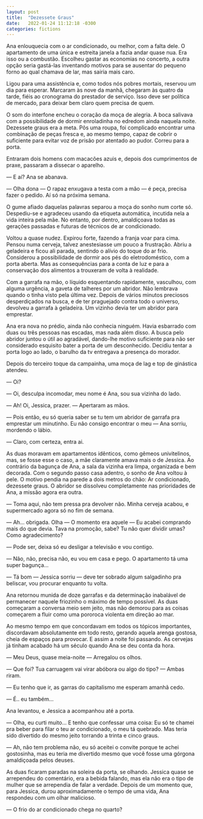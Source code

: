 ```yaml
---
layout: post
title:  "Dezessete Graus"
date:   2022-01-24 11:12:18 -0300
categories: fictions
---
```


Ana enlouquecia com o ar condicionado, ou melhor, com a falta dele. O apartamento de uma única e estreita janela a fazia andar quase nua. Era isso ou a combustão. Escolheu gastar as economias no concerto, a outra opção seria gastá-las inventando motivos para se ausentar do pequeno forno ao qual chamava de lar, mas sairia mais caro.

Ligou para uma assistência e, como todos nós pobres mortais, reservou um dia para esperar. Marcaram às nove da manhã, chegaram às quatro da tarde, fiéis ao cronograma do prestador de serviço. Isso deve ser política de mercado, para deixar bem claro quem precisa de quem.

O som do interfone encheu o coração da moça de alegria. A boca salivava com a possibilidade de dormir enroladinha no edredom ainda naquela noite. Dezessete graus era a meta. Pôs uma roupa, foi complicado encontrar uma combinação de peças fresca e, ao mesmo tempo, capaz de cobrir o suficiente para evitar voz de prisão por atentado ao pudor. Correu para a porta.

Entraram dois homens com macacões azuis e, depois dos cumprimentos de praxe, passaram a dissecar o aparelho.

— E aí? Ana se abanava.

— Olha dona — O rapaz enxugava a testa com a mão — é peça, precisa fazer o pedido. Aí só na próxima semana.

O gume afiado daquelas palavras separou a moça do sonho num corte só. Despediu-se e agradeceu usando da etiqueta automática, incutida nela a vida inteira pela mãe. No entanto, por dentro, amaldiçoava todas as gerações passadas e futuras de técnicos de ar condicionado.

Voltou a quase nudez. Expirou forte, fazendo a franja voar para cima. Pensou numa cerveja, talvez anestesiasse um pouco a frustração. Abriu a geladeira e ficou ali parada, sentindo o alívio do toque do ar frio. Considerou a possibilidade de dormir aos pés do eletrodoméstico, com a porta aberta. Mas as consequências para a conta de luz e para a conservação dos alimentos a trouxeram de volta à realidade.

Com a garrafa na mão, o líquido esquentando rapidamente, vasculhou, com alguma urgência, a gaveta de talheres por um abridor. Não lembrava quando o tinha visto pela última vez. Depois de vários minutos preciosos desperdiçados na busca, e de ter praguejado contra todo o universo, devolveu a garrafa à geladeira. Um vizinho devia ter um abridor para emprestar.

Ana era nova no prédio, ainda não conhecia ninguém. Havia esbarrado com duas ou três pessoas nas escadas, mas nada além disso. A busca pelo abridor juntou o útil ao agradável, dando-lhe motivo suficiente para não ser considerado esquisito bater a porta de um desconhecido. Decidiu tentar a porta logo ao lado, o barulho da tv entregava a presença do morador.

Depois do terceiro toque da campainha, uma moça de lag e top de ginástica atendeu.

— Oi?

— Oi, desculpa incomodar, meu nome é Ana, sou sua vizinha do lado.

— Ah! Oi, Jessica, prazer. — Apertaram as mãos.

— Pois então, eu só queria saber se tu tem um abridor de garrafa pra emprestar um minutinho. Eu não consigo encontrar o meu — Ana sorriu, mordendo o lábio.

— Claro, com certeza, entra ai.

As duas moravam em apartamentos idênticos, como gêmeos univitelinos, mas, se fosse esse o caso, a mãe claramente amava mais o de Jessica. Ao contrário da bagunça de Ana, a sala da vizinha era limpa, organizada e bem decorada. Com o segundo passo casa adentro, o sonho de Ana voltou à pele. O motivo pendia na parede a dois metros do chão: Ar condicionado, dezessete graus. O abridor se dissolveu completamente nas prioridades de Ana, a missão agora era outra.

— Toma aqui, não tem pressa pra devolver não. Minha cerveja acabou, e supermercado agora só no fim de semana.

— Ah… obrigada. Olha — O momento era aquele — Eu acabei comprando mais do que devia. Tava na promoção, sabe? Tu não quer dividir umas? Como agradecimento?

— Pode ser, deixa só eu desligar a televisão e vou contigo.

— Não, não, precisa não, eu vou em casa e pego. O apartamento tá uma super bagunça…

— Tá bom — Jessica sorriu — deve ter sobrado algum salgadinho pra beliscar, vou procurar enquanto tu volta.

Ana retornou munida de doze garrafas e da determinação inabalável de permanecer naquele friozinho o máximo de tempo possível. As duas começaram a conversa meio sem jeito, mas não demorou para as coisas começarem a fluir como uma pororoca violenta em direção ao mar.

Ao mesmo tempo em que concordavam em todos os tópicos importantes, discordavam absolutamente em todo resto, gerando aquela arenga gostosa, cheia de espaços para provocar. E assim a noite foi passando. As cervejas já tinham acabado há um século quando Ana se deu conta da hora.

— Meu Deus, quase meia-noite — Arregalou os olhos.

— Que foi? Tua carruagem vai virar abóbora ou algo do tipo? — Ambas riram.

— Eu tenho que ir, as garras do capitalismo me esperam amanhã cedo.

— É.. eu também…

Ana levantou, e Jessica a acompanhou até a porta.

— Olha, eu curti muito… E tenho que confessar uma coisa: Eu só te chamei pra beber para filar o teu ar condicionado, o meu tá quebrado. Mas teria sido divertido do mesmo jeito torrando a trinta e cinco graus.

— Ah, não tem problema não, eu só aceitei o convite porque te achei gostosinha, mas eu teria me divertido mesmo que você fosse uma górgona amaldiçoada pelos deuses.

As duas ficaram paradas na soleira da porta, se olhando. Jessica quase se arrependeu do comentário, era a bebida falando, mas ela não era o tipo de mulher que se arrependia de falar a verdade. Depois de um momento que, para Jessica, durou aproximadamente o tempo de uma vida, Ana respondeu com um olhar malicioso.

— O frio do ar condicionado chega no quarto?